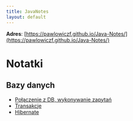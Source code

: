 ```yaml
---
title: JavaNotes
layout: default
---
```


**Adres**: [https://pawlowiczf.github.io/Java-Notes/](https://pawlowiczf.github.io/Java-Notes/)  

# Notatki

## Bazy danych
- [Połączenie z DB, wykonywanie zapytań](/db/basic-database.md)
- [Transakcje](/db/transactions.md)
- [Hibernate](/db/hibernate.md)